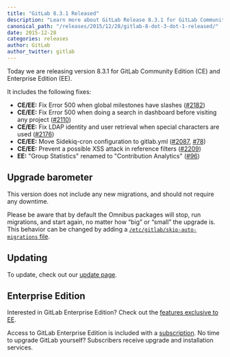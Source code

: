 ```yaml
---
title: "GitLab 8.3.1 Released"
description: "Learn more about GitLab Release 8.3.1 for GitLab Community Edition (CE) and Enterprise Edition (EE)"
canonical_path: "/releases/2015/12/28/gitlab-8-dot-3-dot-1-released/"
date: 2015-12-28
categories: releases
author: GitLab
author_twitter: gitlab
---
```


Today we are releasing version 8.3.1 for GitLab Community Edition (CE) and
Enterprise Edition (EE).

It includes the following fixes:

- **CE/EE:** Fix Error 500 when global milestones have slashes ([#2182])
- **CE/EE:** Fix Error 500 when doing a search in dashboard before visiting any
  project ([#2110])
- **CE/EE:** Fix LDAP identity and user retrieval when special characters are used ([#2176])
- **CE/EE:** Move Sidekiq-cron configuration to gitlab.yml ([#2087], [#78])
- **CE/EE:** Prevent a possible XSS attack in reference filters ([#2209])
- **EE:** "Group Statistics" renamed to "Contribution Analytics" ([#96])

[#2087]: https://gitlab.com/gitlab-org/gitlab-ce/merge_requests/2087
[#2110]: https://gitlab.com/gitlab-org/gitlab-ce/merge_requests/2110
[#2176]: https://gitlab.com/gitlab-org/gitlab-ce/merge_requests/2176
[#2182]: https://gitlab.com/gitlab-org/gitlab-ce/merge_requests/2182
[#2209]: https://gitlab.com/gitlab-org/gitlab-ce/merge_requests/2209
[#78]: https://gitlab.com/gitlab-org/gitlab-ee/merge_requests/78
[#96]: https://gitlab.com/gitlab-org/gitlab-ee/merge_requests/96

<!-- more -->

## Upgrade barometer

This version does not include any new migrations, and should not require any
downtime.

Please be aware that by default the Omnibus packages will stop, run migrations,
and start again, no matter how “big” or “small” the upgrade is. This behavior
can be changed by adding a [`/etc/gitlab/skip-auto-migrations`
file](http://doc.gitlab.com/omnibus/update/README.html).

## Updating

To update, check out our [update page](/update/).

## Enterprise Edition

Interested in GitLab Enterprise Edition? Check out the [features exclusive to
EE](/features/#enterprise).

Access to GitLab Enterprise Edition is included with a [subscription](/pricing/).
No time to upgrade GitLab yourself? Subscribers receive upgrade and installation
services.
